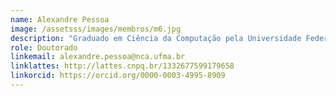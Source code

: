 ```yaml
---
name: Alexandre Pessoa
image: /assetsss/images/membros/m6.jpg
description: "Graduado em Ciência da Computação pela Universidade Federal do Maranhão (UFMA), Mestre em Ciência da Computação no Instituto de Matemática e Estatística da Universidade de São Paulo (IME-USP), na área de Inteligência Artificial e Doutorando em Ciência da Computação pelo programa de Doutorado em Ciência da Computação Associação UFMA/UFPI. Possui interesse em Inteligência Artificial Processamento de Imagens Digitais, Banco de Dados, Processamento de Linguagem Natural e Visão Computacional."
role: Doutorado
linkemail: alexandre.pessoa@nca.ufma.br
linklattes: http://lattes.cnpq.br/1332677599179658
linkorcid: https://orcid.org/0000-0003-4995-8909
---
```



